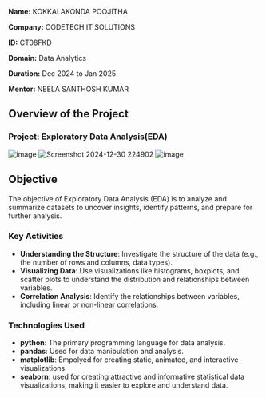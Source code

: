 **Name:** KOKKALAKONDA POOJITHA

**Company:** CODETECH IT SOLUTIONS

**ID:** CT08FKD

**Domain:** Data Analytics

**Duration:** Dec 2024 to Jan 2025

**Mentor:** NEELA SANTHOSH KUMAR

## Overview of the Project

### Project: Exploratory Data Analysis(EDA)
![image](https://github.com/user-attachments/assets/7df98934-81b5-4e65-9d11-ed8e1584c090)
![Screenshot 2024-12-30 224902](https://github.com/user-attachments/assets/bd0e1d94-92d3-46e5-a377-4722470fdfcf)
![image](https://github.com/user-attachments/assets/64d3bfea-e71e-407a-b86a-8ad9b649bd93)


## Objective
The objective of Exploratory Data Analysis (EDA) is to analyze and summarize datasets to uncover insights, identify patterns, and prepare for further analysis.

### Key Activities
- **Understanding the Structure**: Investigate the structure of the data (e.g., the number of rows and columns, data types).
- **Visualizing Data**: Use visualizations like histograms, boxplots, and scatter plots to understand the distribution and relationships between variables.
- **Correlation Analysis**: Identify the relationships between variables, including linear or non-linear correlations.

### Technologies Used
  - **python**: The primary programming language for data analysis.
  - **pandas**: Used for data manipulation and analysis.
  - **matplotlib**: Empolyed for creating static, animated, and interactive visualizations.
  - **seaborn**: used for creating attractive and informative statistical data visualizations, making it easier to explore and understand data.




